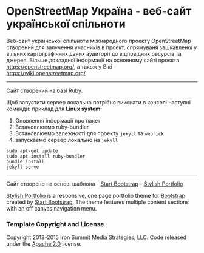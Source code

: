 # OpenStreetMap Україна - веб-сайт української спільноти

Веб-сайт укрaїнської спільноти міжнародного проекту OpenStreetMap створений для залучення учасників в проєкт,
спрямуваня зацікавленої у вільних картографічних даних аудиторії до відповідних ресурсів та джерел. Більше докладної інформації на основному сайті проєкта <https://openstreetmap.org/>, а також у Вікі – <https://wiki.openstreetmap.org/>.

----
Cайт створений на базі Ruby.

Щоб запустити сервер локально потрібно виконати в консолі наступні команди:
приклад для **Linux system**:

1) Оновлення інформації про пакет
2) Встановлюемо ruby-bundler
3) Встановлюемо залежності для проекту `jekyll` та `webrick`
4) запускаемо сервер локально на `jekyll`
```console 
sudo apt-get update
sudo apt install ruby-bundler
bundle install
jekyll serve
```
----

Сайт створено на основі шаблона - [Start Bootstrap](http://startbootstrap.com/) - [Stylish Portfolio](http://startbootstrap.com/template-overviews/stylish-portfolio/)

[Stylish Portfolio](http://startbootstrap.com/template-overviews/stylish-portfolio/) is a responsive, one page portfolio theme for [Bootstrap](http://getbootstrap.com/) created by [Start Bootstrap](http://startbootstrap.com/). The theme features multiple content sections with an off canvas navigation menu.

### Template Copyright and License

Copyright 2013-2015 Iron Summit Media Strategies, LLC. Code released under the [Apache 2.0](https://github.com/IronSummitMedia/startbootstrap-stylish-portfolio/blob/gh-pages/LICENSE) license.

